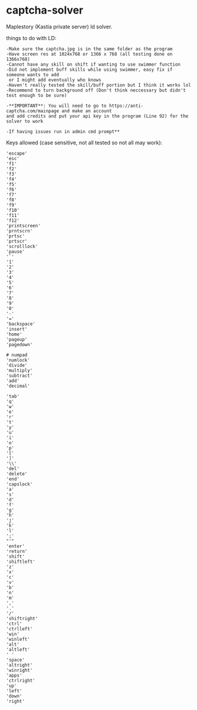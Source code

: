 # captcha-solver
Maplestory (Kastia private server) ld solver. 


things to do with LD:

    
    -Make sure the captcha.jpg is in the same folder as the program
    -Have screen res at 1024x768 or 1366 x 768 (all testing done on 1366x768)
    -Cannot have any skill on shift if wanting to use swimmer function
    -Did not implement buff skills while using swimmer, easy fix if someone wants to add
     or I might add eventually who knows
    -Haven't really tested the skill/buff portion but I think it works lol
    -Recommend to turn background off (Don't think neccessary but didn't test enough to be sure)
    
    -**IMPORTANT**: You will need to go to https://anti-captcha.com/mainpage and make an account
    and add credits and put your api key in the program (Line 92) for the solver to work

    -If having issues run in admin cmd prompt**

Keys allowed (case sensitive, not all tested so not all may work):
 
    'escape'
    'esc'
    'f1'
    'f2'
    'f3'
    'f4'
    'f5'
    'f6'
    'f7'
    'f8'
    'f9'
    'f10'
    'f11'
    'f12'
    'printscreen'
    'prntscrn'
    'prtsc'
    'prtscr'
    'scrolllock'
    'pause'
    '`'
    '1'
    '2'
    '3'
    '4'
    '5'
    '6'
    '7'
    '8'
    '9'
    '0'
    '-'
    '='
    'backspace'
    'insert'
    'home'
    'pageup'
    'pagedown'

    # numpad
    'numlock'
    'divide'
    'multiply'
    'subtract'
    'add'
    'decimal'

    'tab'
    'q'
    'w'
    'e'
    'r'
    't'
    'y'
    'u'
    'i'
    'o'
    'p'
    '['
    ']'
    '\\'
    'del'
    'delete'
    'end'
    'capslock'
    'a'
    's'
    'd'
    'f'
    'g'
    'h'
    'j'
    'k'
    'l'
    ';'
    "'"
    'enter'
    'return'
    'shift'
    'shiftleft'
    'z'
    'x'
    'c'
    'v'
    'b'
    'n'
    'm'
    ','
    '.'
    '/'
    'shiftright'
    'ctrl'
    'ctrlleft'
    'win'
    'winleft'
    'alt'
    'altleft'
    ' '
    'space'
    'altright'
    'winright'
    'apps'
    'ctrlright'
    'up'
    'left'
    'down'
    'right'

